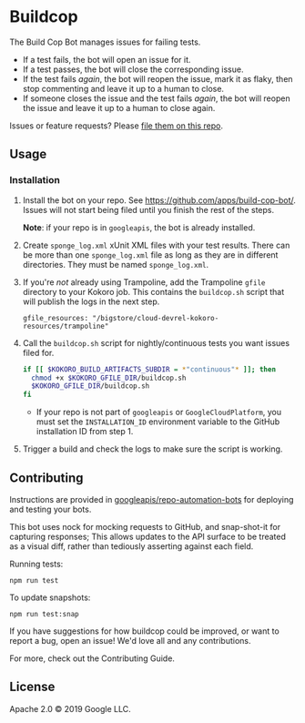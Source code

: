 # Buildcop

The Build Cop Bot manages issues for failing tests.

* If a test fails, the bot will open an issue for it.
* If a test passes, the bot will close the corresponding issue.
* If the test fails _again_, the bot will reopen the issue, mark it as flaky, then
  stop commenting and leave it up to a human to close.
* If someone closes the issue and the test fails _again_, the bot will reopen the
  issue and leave it up to a human to close again.

Issues or feature requests? Please
[file them on this repo](https://github.com/googleapis/repo-automation-bots/issues/new).

## Usage

### Installation

1. Install the bot on your repo. See https://github.com/apps/build-cop-bot/.
   Issues will not start being filed until you finish the rest of the steps.

   **Note**: if your repo is in `googleapis`, the bot is already installed.
1. Create `sponge_log.xml` xUnit XML files with your test results. There can be
   more than one `sponge_log.xml` file as long as they are in different
   directories. They must be named `sponge_log.xml`.
1. If you're _not_ already using Trampoline, add the Trampoline `gfile`
   directory to your Kokoro job. This contains the `buildcop.sh` script that
   will publish the logs in the next step.

   ```
   gfile_resources: "/bigstore/cloud-devrel-kokoro-resources/trampoline"
   ```
1. Call the `buildcop.sh` script for nightly/continuous tests you want issues
   filed for.

   ```bash
   if [[ $KOKORO_BUILD_ARTIFACTS_SUBDIR = *"continuous"* ]]; then
     chmod +x $KOKORO_GFILE_DIR/buildcop.sh
     $KOKORO_GFILE_DIR/buildcop.sh
   fi
   ```

   * If your repo is not part of `googleapis` or `GoogleCloudPlatform`, you must
     set the `INSTALLATION_ID` environment variable to the GitHub installation
     ID from step 1.
1. Trigger a build and check the logs to make sure the script is working.

## Contributing

Instructions are provided in [googleapis/repo-automation-bots](https://github.com/googleapis/repo-automation-bots/blob/master/README.md) for deploying and testing your bots.

This bot uses nock for mocking requests to GitHub, and snap-shot-it for capturing responses; This allows updates to the API surface to be treated as a visual diff, rather than tediously asserting against each field.

Running tests:

`npm run test`

To update snapshots:

`npm run test:snap`

If you have suggestions for how buildcop could be improved, or want to report a bug, open an issue! We'd love all and any contributions.

For more, check out the Contributing Guide.

## License

Apache 2.0 © 2019 Google LLC.